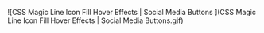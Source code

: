 ![CSS Magic Line Icon Fill Hover Effects | Social Media Buttons
](CSS Magic Line Icon Fill Hover Effects | Social Media Buttons.gif)
